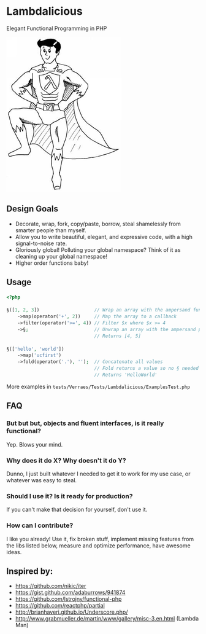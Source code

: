 # Lambdalicious

Elegant Functional Programming in PHP

![Lambda Man by Martin Grabmüller](docs/lambda-man.jpg "Lambda Man by Martin Grabmüller")

## Design Goals

- Decorate, wrap, fork, copy/paste, borrow, steal shamelessly from smarter people than myself.
- Allow you to write beautiful, elegant, and expressive code, with a high signal-to-noise rate.
- Gloriously global! Polluting your global namespace? Think of it as cleaning up your global namespace!
- Higher order functions baby!

## Usage

```php
<?php

§([1, 2, 3])                    // Wrap an array with the ampersand function §()
    ->map(operator('+', 2))     // Map the array to a callback
    ->filter(operator('>=', 4)) // Filter $x where $x >= 4
    ->§;                        // Unwrap an array with the ampersand property ->§
                                // Returns [4, 5]

§(['hello', 'world'])
    ->map('ucfirst')
    ->fold(operator('.'), '');  // Concatenate all values
                                // Fold returns a value so no § needed
                                // Returns 'HelloWorld'    

```

More examples in `tests/Verraes/Tests/Lambdalicious/ExamplesTest.php`


## FAQ

### But but but, objects and fluent interfaces, is it really functional?

Yep. Blows your mind.

### Why does it do X? Why doesn't it do Y?

Dunno, I just built whatever I needed to get it to work for my use case, or whatever was easy to steal.

### Should I use it? Is it ready for production? 

If you can't make that decision for yourself, don't use it.

### How can I contribute?

I like you already! Use it, fix broken stuff, implement missing features from the libs listed below, measure and optimize performance, have awesome ideas.


## Inspired by:

- https://github.com/nikic/iter
- https://gist.github.com/adaburrows/941874
- https://github.com/lstrojny/functional-php
- https://github.com/reactphp/partial
- http://brianhaveri.github.io/Underscore.php/
- http://www.grabmueller.de/martin/www/gallery/misc-3.en.html (Lambda Man)